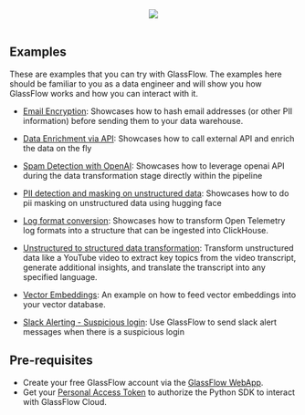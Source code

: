 <div align="center">
  <img src="https://gfassets.fra1.cdn.digitaloceanspaces.com/logo/logo-mono.png" /><br /><br />
</div>

## Examples

These are examples that you can try with GlassFlow. The examples here should be familiar to you as a data engineer and will show you how GlassFlow works and how you can interact with it.

- [Email Encryption](email-encryption): Showcases how to hash email addresses (or other PII information) before sending them to your data warehouse.

- [Data Enrichment via API](data-enrichment): Showcases how to call external API and enrich the data on the fly 

- [Spam Detection with OpenAI](openai-spam-detection): Showcases how to leverage openai API during the data transformation stage directly within the pipeline

- [PII detection and masking on unstructured data](pii-detection-masking): Showcases how to do pii masking on unstructured data using hugging face 

- [Log format conversion](opentel-log-transform): Showcases how to transform Open Telemetry log formats into a structure that can be ingested into ClickHouse.

- [Unstructured to structured data transformation](unstructured-to-structured): Transform unstructured data like a YouTube video to extract key topics from the video transcript, generate additional insights, and translate the transcript into any specified language. 

- [Vector Embeddings](vector-embeddings): An example on how to feed vector embeddings into your vector database.

- [Slack Alerting - Suspicious login](slack-alerting): Use GlassFlow to send slack alert messages when there is a suspicious login


## Pre-requisites

- Create your free GlassFlow account via the [GlassFlow WebApp](https://app.glassflow.dev).
- Get your [Personal Access Token](https://app.glassflow.dev/profile) to authorize the Python SDK to interact with GlassFlow Cloud.




